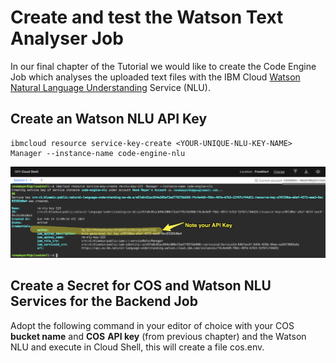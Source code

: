 # Create and test the Watson Text Analyser Job

In our final chapter of the Tutorial we would like to create the Code Engine Job which analyses the uploaded text files with the IBM Cloud [Watson Natural Language Understanding](https://www.ibm.com/cloud/watson-natural-language-understanding) Service \(NLU\).

## Create an Watson NLU API Key

```text
ibmcloud resource service-key-create <YOUR-UNIQUE-NLU-KEY-NAME> Manager --instance-name code-engine-nlu
```

![](.gitbook/assets/image%20%2824%29.png)

## Create a Secret for COS and Watson NLU Services for the Backend Job

Adopt the following command in your editor of choice with your COS **bucket name** and **COS** **API key** \(from previous chapter\) and the Watson NLU and execute in Cloud Shell, this will create a file cos.env.



